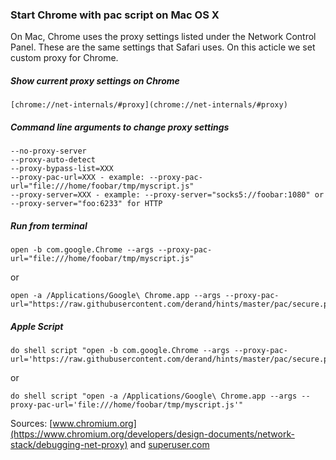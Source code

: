 ### Start Chrome with pac script on Mac OS X

On Mac, Chrome uses the proxy settings listed under the Network Control Panel. These are the same settings that Safari uses. On this acticle we set custom proxy for Chrome.

##### Show current proxy settings on Chrome

    [chrome://net-internals/#proxy](chrome://net-internals/#proxy)

##### Command line arguments to change proxy settings

    --no-proxy-server
    --proxy-auto-detect
    --proxy-bypass-list=XXX
    --proxy-pac-url=XXX - example: --proxy-pac-url="file:///home/foobar/tmp/myscript.js"
    --proxy-server=XXX - example: --proxy-server="socks5://foobar:1080" or --proxy-server="foo:6233" for HTTP

##### Run from terminal

    open -b com.google.Chrome --args --proxy-pac-url="file:///home/foobar/tmp/myscript.js"

or

    open -a /Applications/Google\ Chrome.app --args --proxy-pac-url="https://raw.githubusercontent.com/derand/hints/master/pac/secure.pac"

##### Apple Script

    do shell script "open -b com.google.Chrome --args --proxy-pac-url='https://raw.githubusercontent.com/derand/hints/master/pac/secure.pac'"

or

    do shell script "open -a /Applications/Google\ Chrome.app --args --proxy-pac-url='file:///home/foobar/tmp/myscript.js'"


Sources: [www.chromium.org](https://www.chromium.org/developers/design-documents/network-stack/debugging-net-proxy) and [superuser.com](http://superuser.com/questions/16750/how-can-i-run-an-application-with-command-line-arguments-in-mac-os)
